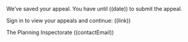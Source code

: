 We’ve saved your appeal. You have until ((date)) to submit the appeal.

Sign in to view your appeals and continue: ((link))

The Planning Inspectorate
((contactEmail))
